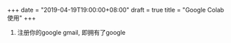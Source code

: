 +++
date = "2019-04-19T19:00:00+08:00"
draft = true
title = "Google Colab使用"
+++

1. 注册你的google gmail, 即拥有了google
<!--stackedit_data:
eyJoaXN0b3J5IjpbLTE3MDE3MTUwNDgsNzMwOTk4MTE2XX0=
-->
